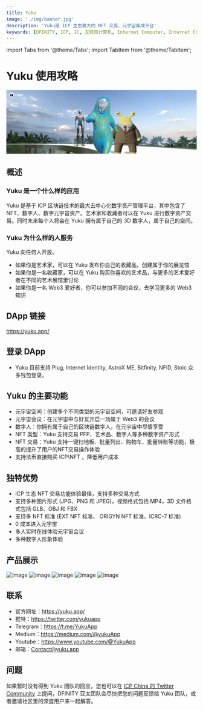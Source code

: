 ```yaml
---
title: Yuku
image: './img/banner.jpg'
description: 'Yuku是 ICP 生态最大的 NFT 交易、元宇宙集成平台'
keywords: [DFINITY, ICP, IC, 互联网计算机, Internet Computer, Internet Computer Protocol, Web3, Crypto, Blockchain, 区块链, 加密货币, DApp, 去中心化, 去中心化应用, developer, startup, dapp-name, yuku, NFT, Metaverse, 3D]
---
```


import Tabs from '@theme/Tabs';
import TabItem from '@theme/TabItem';

# Yuku 使用攻略

![yuku_banner](./img/banner.jpg)

## 概述

### Yuku 是一个什么样的应用

Yuku 是基于 ICP 区块链技术的最大去中心化数字资产管理平台，其中包含了NFT、数字人、数字元宇宙资产。艺术家和收藏者可以在 Yuku 进行数字资产交易。同时未来每个人将会在 Yuku 拥有属于自己的 3D 数字人，属于自己的空间。

### Yuku 为什么样的人服务

Yuku 向任何人开放。

- 如果你是艺术家，可以在 Yuku 发布你自己的收藏品，创建属于你的展览馆
- 如果你是一名收藏家，可以在 Yuku 购买你喜欢的艺术品，与更多的艺术爱好者在不同的艺术展馆里讨论
- 如果你是一名 Web3 爱好者，你可以参加不同的会议，去学习更多的 Web3 知识

## DApp 链接

https://yuku.app/

## 登录 DApp

- Yuku 目前支持 Plug, Internet Identity, AstroX ME, Bitfinity, NFID, Stoic 众多钱包登录。

## Yuku 的主要功能

- 元宇宙空间：创建多个不同类型的元宇宙空间，可邀请好友参观
- 元宇宙会议：在元宇宙中与好友开启一场属于 Web3 的会议
- 数字人：你拥有属于自己的区块链数字人，在元宇宙中尽情享受
- NFT 类型：Yuku 支持交易 PFP、艺术品、数字人等多种数字资产形式
- NFT 交易：Yuku 支持一键扫地板、批量列出、购物车、批量转账等功能，极高的提升了用户的NFT交易操作体验
- 支持法币直接购买 ICP\NFT ，降低用户成本

## 独特优势

- ICP 生态 NFT 交易功能体验最佳，支持多种交易方式
- 支持多种图片形式 (JPG、PNG 和 JPEG)，视频格式包括 MP4，3D 文件格式包括 GLB、OBJ 和 FBX
- 支持多 NFT 标准 (EXT NFT 标准、 ORIGYN NFT 标准、ICRC-7 标准)
- 0 成本进入元宇宙
- 多人实时在线体验元宇宙会议
- 多种数字人形象体验

## 产品展示

![image](https://github.com/leihe501/ic123/assets/76461995/4279dd9c-af13-42d6-b6d3-64504e4f7fe3)
![image](https://github.com/leihe501/ic123/assets/76461995/476c1e76-da9c-4feb-8623-1002003426f5)
![image](https://github.com/leihe501/ic123/assets/76461995/2cb620d2-1f6e-4201-b962-a07326db3a6a)
![image](https://github.com/leihe501/ic123/assets/76461995/98ec3c1f-31a9-4d9c-a8f7-d37949df0b28)
![image](https://github.com/leihe501/ic123/assets/76461995/0272bf9c-641c-46fb-bd16-07d09197a51f)

## 联系

- 官方网址：https://yuku.app/
- 推特：https://twitter.com/yukuapp
- Telegram：https://t.me/YukuApp
- Medium：https://medium.com/@yukuApp
- Youtube：https://www.youtube.com/@YukuApp
- 邮箱：Contact@yuku.app

## 问题

如果暂时没有得到 Yuku 团队的回应，您也可以在 [ICP China 的 Twitter Community](https://twitter.com/i/communities/1679302895571988481) 上提问，DFINITY 亚太团队会尽快把您的问题反馈给 Yuku 团队，或者邀请社区里的深度用户来一起解答。
